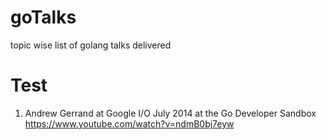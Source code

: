 # goTalks
topic wise list of golang talks delivered


# Test

1. Andrew Gerrand at Google I/O July 2014 at the Go Developer Sandbox https://www.youtube.com/watch?v=ndmB0bj7eyw
